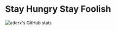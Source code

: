 # Stay Hungry Stay Foolish

![aderx's GitHub stats](https://github-readme-stats.vercel.app/api?username=aderx&show_icons=true&theme=buefy&count_private=true)
